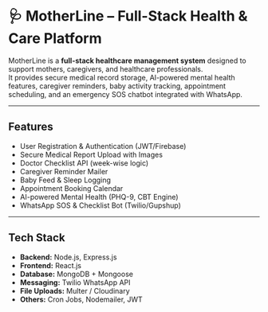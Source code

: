 # 🩺 MotherLine – Full-Stack Health & Care Platform

MotherLine is a **full-stack healthcare management system** designed to support mothers, caregivers, and healthcare professionals.  
It provides secure medical record storage, AI-powered mental health features, caregiver reminders, baby activity tracking, appointment scheduling, and an emergency SOS chatbot integrated with WhatsApp.

---

## Features
- User Registration & Authentication (JWT/Firebase)
- Secure Medical Report Upload with Images
- Doctor Checklist API (week-wise logic)
- Caregiver Reminder Mailer
- Baby Feed & Sleep Logging
- Appointment Booking Calendar
- AI-powered Mental Health (PHQ-9, CBT Engine)
- WhatsApp SOS & Checklist Bot (Twilio/Gupshup)

---

## Tech Stack
- **Backend:** Node.js, Express.js  
- **Frontend:** React.js  
- **Database:** MongoDB + Mongoose  
- **Messaging:** Twilio WhatsApp API  
- **File Uploads:** Multer / Cloudinary  
- **Others:** Cron Jobs, Nodemailer, JWT  
